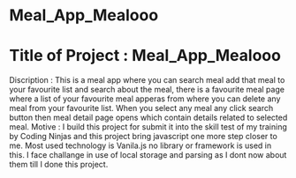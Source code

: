 # Meal_App_Mealooo
# Title of Project : Meal_App_Mealooo
Discription : This is a meal app where you can search meal add that meal to your favourite list and search about the meal, there is a favourite meal page where a list of your favourite meal apperas from where you can delete any meal from your favourite list. When you select any meal any click search button then meal detail page opens which contain details related to selected meal.
Motive : I build this project for submit it into the skill test of my training by Coding Ninjas and this project bring javascript one more step closer to me.
Most used technology is Vanila.js no library or framework is used in this.
I face challange in use of local storage and parsing as I dont now about them till I done this project.
